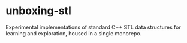 # unboxing-stl
Experimental implementations of standard C++ STL data structures for learning and exploration, housed in a single monorepo.
